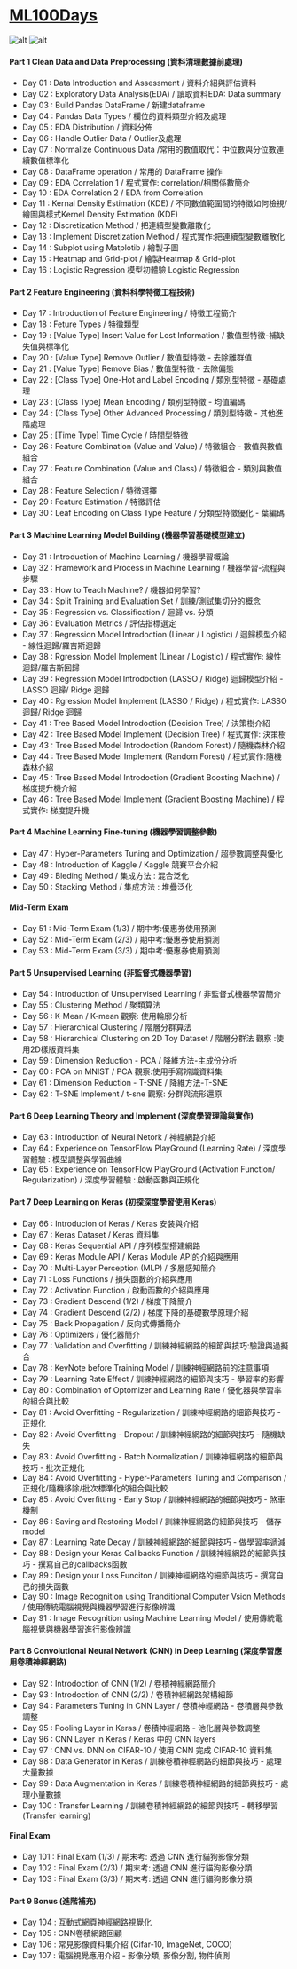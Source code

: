 # [ML100Days](https://ai100-2.cupoy.com/) 
![alt](./photo/banner.PNG)
![alt](./photo/01.PNG)  

#### Part 1 Clean Data and Data Preprocessing (資料清理數據前處理)
- Day 01 : Data Introduction and Assessment / 資料介紹與評估資料
- Day 02 : Exploratory Data Analysis(EDA) / 讀取資料EDA: Data summary
- Day 03 : Build Pandas DataFrame / 新建dataframe
- Day 04 : Pandas Data Types / 欄位的資料類型介紹及處理
- Day 05 : EDA Distribution / 資料分佈
- Day 06 : Handle Outlier Data / Outlier及處理
- Day 07 : Normalize Continuous Data /常用的數值取代：中位數與分位數連續數值標準化
- Day 08 : DataFrame operation / 常用的 DataFrame 操作
- Day 09 : EDA Correlation 1 / 程式實作: correlation/相關係數簡介
- Day 10 : EDA Correlation 2 / EDA from Correlation
- Day 11 : Kernal Density Estimation (KDE) / 不同數值範圍間的特徵如何檢視/繪圖與樣式Kernel Density Estimation (KDE)
- Day 12 : Discretization Method / 把連續型變數離散化
- Day 13 : Implement Discretization Method / 程式實作:把連續型變數離散化
- Day 14 : Subplot using Matplotib / 繪製子圖
- Day 15 : Heatmap and Grid-plot / 繪製Heatmap & Grid-plot
- Day 16 : Logistic Regression 模型初體驗 Logistic Regression

#### Part 2 Feature Engineering (資料科學特徵工程技術)
- Day 17 : Introduction of Feature Engineering / 特徵工程簡介
- Day 18 : Feture Types / 特徵類型
- Day 19 : [Value Type] Insert Value for Lost Information / 數值型特徵-補缺失值與標準化
- Day 20 : [Value Type] Remove Outlier / 數值型特徵 - 去除離群值
- Day 21 : [Value Type] Remove Bias / 數值型特徵 - 去除偏態
- Day 22 : [Class Type] One-Hot and Label Encoding / 類別型特徵 - 基礎處理
- Day 23 : [Class Type] Mean Encoding / 類別型特徵 - 均值編碼
- Day 24 : [Class Type] Other Advanced Processing / 類別型特徵 - 其他進階處理
- Day 25 : [Time Type] Time Cycle / 時間型特徵
- Day 26 : Feature Combination (Value and Value) / 特徵組合 - 數值與數值組合
- Day 27 : Feature Combination (Value and Class) / 特徵組合 - 類別與數值組合
- Day 28 : Feature Selection / 特徵選擇
- Day 29 : Feature Estimation / 特徵評估
- Day 30 : Leaf Encoding on Class Type Feature / 分類型特徵優化 - 葉編碼

#### Part 3 Machine Learning Model Building (機器學習基礎模型建立)
- Day 31 : Introduction of Machine Learning / 機器學習概論
- Day 32 : Framework and Process in Machine Learning / 機器學習-流程與步驟
- Day 33 : How to Teach Machine? / 機器如何學習?
- Day 34 : Split Training and Evaluation Set / 訓練/測試集切分的概念
- Day 35 : Regression vs. Classification / 迴歸 vs. 分類
- Day 36 : Evaluation Metrics / 評估指標選定
- Day 37 : Regression Model Introdoction (Linear / Logistic) / 迴歸模型介紹 - 線性迴歸/羅吉斯迴歸
- Day 38 : Rgression Model Implement (Linear / Logistic) / 程式實作: 線性迴歸/羅吉斯回歸
- Day 39 : Regression Model Introdoction (LASSO / Ridge) 迴歸模型介紹 - LASSO 迴歸/ Ridge 迴歸
- Day 40 : Rgression Model Implement (LASSO / Ridge) / 程式實作: LASSO 迴歸/ Ridge 迴歸
- Day 41 : Tree Based Model Introdoction (Decision Tree) / 決策樹介紹
- Day 42 : Tree Based Model Implement (Decision Tree) / 程式實作: 決策樹
- Day 43 : Tree Based Model Introdoction (Random Forest) / 隨機森林介紹
- Day 44 : Tree Based Model Implement (Random Forest) / 程式實作:隨機森林介紹
- Day 45 : Tree Based Model Introdoction (Gradient Boosting Machine) / 梯度提升機介紹
- Day 46 : Tree Based Model Implement (Gradient Boosting Machine) / 程式實作: 梯度提升機

#### Part 4 Machine Learning Fine-tuning (機器學習調整參數)
- Day 47 : Hyper-Parameters Tuning and Optimization / 超參數調整與優化
- Day 48 : Introduction of Kaggle / Kaggle 競賽平台介紹
- Day 49 : Bleding Method / 集成方法 : 混合泛化
- Day 50 : Stacking Method / 集成方法 : 堆疊泛化

#### Mid-Term Exam
- Day 51 : Mid-Term Exam (1/3) / 期中考:優惠券使用預測
- Day 52 : Mid-Term Exam (2/3) / 期中考:優惠券使用預測
- Day 53 : Mid-Term Exam (3/3) / 期中考:優惠券使用預測

#### Part 5 Unsupervised Learning (非監督式機器學習)
- Day 54 : Introduction of Unsupervised Learning / 非監督式機器學習簡介
- Day 55 : Clustering Method / 聚類算法
- Day 56 : K-Mean / K-mean 觀察: 使用輪廓分析
- Day 57 : Hierarchical Clustering / 階層分群算法
- Day 58 : Hierarchical Clustering on 2D Toy Dataset / 階層分群法 觀察 :使用2D樣版資料集
- Day 59 : Dimension Reduction - PCA / 降維方法-主成份分析
- Day 60 : PCA on MNIST / PCA 觀察:使用手寫辨識資料集
- Day 61 : Dimension Reduction - T-SNE / 降維方法-T-SNE
- Day 62 : T-SNE Implement / t-sne 觀察: 分群與流形還原

#### Part 6 Deep Learning Theory and Implement (深度學習理論與實作)
- Day 63 : Introduction of Neural Netork / 神經網路介紹
- Day 64 : Experience on TensorFlow PlayGround (Learning Rate) / 深度學習體驗 : 模型調整與學習曲線
- Day 65 : Experience on TensorFlow PlayGround (Activation Function/ Regularization) / 深度學習體驗 : 啟動函數與正規化

#### Part 7 Deep Learning on Keras (初探深度學習使用 Keras)
- Day 66 : Introducion of Keras / Keras 安裝與介紹
- Day 67 : Keras Dataset / Keras 資料集
- Day 68 : Keras Sequential API / 序列模型搭建網路
- Day 69 : Keras Module API / Keras Module API的介紹與應用
- Day 70 : Multi-Layer Perception (MLP) / 多層感知簡介
- Day 71 : Loss Functions / 損失函數的介紹與應用
- Day 72 : Activation Function / 啟動函數的介紹與應用
- Day 73 : Gradient Descend (1/2) / 梯度下降簡介
- Day 74 : Gradient Descend (2/2) / 梯度下降的基礎數學原理介紹
- Day 75 : Back Propagation / 反向式傳播簡介
- Day 76 : Optimizers / 優化器簡介
- Day 77 : Validation and Overfitting / 訓練神經網路的細節與技巧:驗證與過擬合
- Day 78 : KeyNote before Training Model / 訓練神經網路前的注意事項
- Day 79 : Learning Rate Effect / 訓練神經網路的細節與技巧 - 學習率的影響
- Day 80 : Combination of Optomizer and Learning Rate / 優化器與學習率的組合與比較
- Day 81 : Avoid Overfitting - Regularization / 訓練神經網路的細節與技巧 - 正規化
- Day 82 : Avoid Overfitting - Dropout / 訓練神經網路的細節與技巧 - 隨機缺失
- Day 83 : Avoid Overfitting - Batch Normalization / 訓練神經網路的細節與技巧 - 批次正規化
- Day 84 : Avoid Overfitting - Hyper-Parameters Tuning and Comparison / 正規化/隨機移除/批次標準化的組合與比較
- Day 85 : Avoid Overfitting - Early Stop / 訓練神經網路的細節與技巧 - 煞車機制
- Day 86 : Saving and Restoring Model / 訓練神經網路的細節與技巧 - 儲存 model
- Day 87 : Learning Rate Decay / 訓練神經網路的細節與技巧 - 做學習率遞減
- Day 88 : Design your Keras Callbacks Function / 訓練神經網路的細節與技巧 - 撰寫自己的callbacks函數
- Day 89 : Design your Loss Funciton / 訓練神經網路的細節與技巧 - 撰寫自己的損失函數
- Day 90 : Image Recognition using Tranditional Computer Vsion Methods / 使用傳統電腦視覺與機器學習進行影像辨識
- Day 91 : Image Recognition using Machine Learning Model / 使用傳統電腦視覺與機器學習進行影像辨識

#### Part 8 Convolutional Neural Network (CNN) in Deep Learning (深度學習應用卷積神經網路)
- Day 92 : Introdoction of CNN (1/2) / 卷積神經網路簡介
- Day 93 : Introdoction of CNN (2/2) / 卷積神經網路架構細節
- Day 94 : Parameters Tuning in CNN Layer / 卷積神經網路 - 卷積層與參數調整
- Day 95 : Pooling Layer in Keras / 卷積神經網路 - 池化層與參數調整
- Day 96 : CNN Layer in Keras / Keras 中的 CNN layers
- Day 97 : CNN vs. DNN on CIFAR-10 / 使用 CNN 完成 CIFAR-10 資料集
- Day 98 : Data Generator in Keras / 訓練卷積神經網路的細節與技巧 - 處理大量數據
- Day 99 : Data Augmentation in Keras / 訓練卷積神經網路的細節與技巧 - 處理小量數據
- Day 100 : Transfer Learning / 訓練卷積神經網路的細節與技巧 - 轉移學習 (Transfer learning)

#### Final Exam
- Day 101 : Final Exam (1/3) / 期末考: 透過 CNN 進行貓狗影像分類
- Day 102 : Final Exam (2/3) / 期末考: 透過 CNN 進行貓狗影像分類
- Day 103 : Final Exam (3/3) / 期末考: 透過 CNN 進行貓狗影像分類

#### Part 9 Bonus (進階補充)
- Day 104 : 互動式網頁神經網路視覺化
- Day 105 : CNN卷積網路回顧
- Day 106 : 常見影像資料集介紹 (Cifar-10, ImageNet, COCO)
- Day 107 : 電腦視覺應用介紹 - 影像分類, 影像分割, 物件偵測


